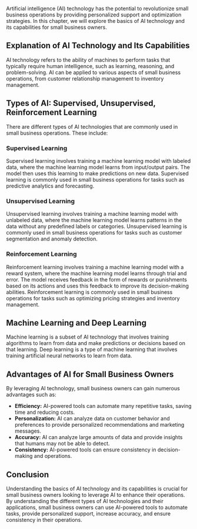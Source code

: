 
Artificial intelligence (AI) technology has the potential to revolutionize small business operations by providing personalized support and optimization strategies. In this chapter, we will explore the basics of AI technology and its capabilities for small business owners.

Explanation of AI Technology and Its Capabilities
-------------------------------------------------

AI technology refers to the ability of machines to perform tasks that typically require human intelligence, such as learning, reasoning, and problem-solving. AI can be applied to various aspects of small business operations, from customer relationship management to inventory management.

Types of AI: Supervised, Unsupervised, Reinforcement Learning
-------------------------------------------------------------

There are different types of AI technologies that are commonly used in small business operations. These include:

### Supervised Learning

Supervised learning involves training a machine learning model with labeled data, where the machine learning model learns from input/output pairs. The model then uses this learning to make predictions on new data. Supervised learning is commonly used in small business operations for tasks such as predictive analytics and forecasting.

### Unsupervised Learning

Unsupervised learning involves training a machine learning model with unlabeled data, where the machine learning model learns patterns in the data without any predefined labels or categories. Unsupervised learning is commonly used in small business operations for tasks such as customer segmentation and anomaly detection.

### Reinforcement Learning

Reinforcement learning involves training a machine learning model with a reward system, where the machine learning model learns through trial and error. The model receives feedback in the form of rewards or punishments based on its actions and uses this feedback to improve its decision-making abilities. Reinforcement learning is commonly used in small business operations for tasks such as optimizing pricing strategies and inventory management.

Machine Learning and Deep Learning
----------------------------------

Machine learning is a subset of AI technology that involves training algorithms to learn from data and make predictions or decisions based on that learning. Deep learning is a type of machine learning that involves training artificial neural networks to learn from data.

Advantages of AI for Small Business Owners
------------------------------------------

By leveraging AI technology, small business owners can gain numerous advantages such as:

* **Efficiency:** AI-powered tools can automate many repetitive tasks, saving time and reducing costs.
* **Personalization:** AI can analyze data on customer behavior and preferences to provide personalized recommendations and marketing messages.
* **Accuracy:** AI can analyze large amounts of data and provide insights that humans may not be able to detect.
* **Consistency:** AI-powered tools can ensure consistency in decision-making and operations.

Conclusion
----------

Understanding the basics of AI technology and its capabilities is crucial for small business owners looking to leverage AI to enhance their operations. By understanding the different types of AI technologies and their applications, small business owners can use AI-powered tools to automate tasks, provide personalized support, increase accuracy, and ensure consistency in their operations.

